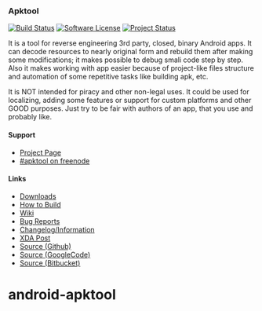 ### Apktool

[![Build Status](https://travis-ci.org/iBotPeaches/Apktool.svg?branch=master)](https://travis-ci.org/iBotPeaches/Apktool)
[![Software License](https://img.shields.io/badge/license-Apache%202.0-brightgreen.svg)](https://github.com/iBotPeaches/Apktool/blob/master/brut.apktool/LICENSE)
[![Project Status](http://stillmaintained.com/iBotPeaches/Apktool.png)](http://stillmaintained.com/iBotPeaches/Apktool)

It is a tool for reverse engineering 3rd party, closed, binary Android apps. It can decode resources to nearly original form and rebuild them after making some modifications; it makes possible to debug smali code step by step. Also it makes working with app easier because of project-like files structure and automation of some repetitive tasks like building apk, etc.

It is NOT intended for piracy and other non-legal uses. It could be used for localizing, adding some features or support for custom platforms and other GOOD purposes. Just try to be fair with authors of an app, that you use and probably like.

#### Support
- [Project Page](http://code.google.com/p/android-apktool/)
- [#apktool on freenode](http://webchat.freenode.net/?channels=apktool)

#### Links
- [Downloads](https://code.google.com/p/android-apktool/wiki/DownloadInstructions)
- [How to Build](https://code.google.com/p/android-apktool/wiki/BuildApktool)
- [Wiki](http://code.google.com/p/android-apktool/w/list)
- [Bug Reports](http://code.google.com/p/android-apktool/issues/list)
- [Changelog/Information](http://code.google.com/p/android-apktool/wiki/Changelog)
- [XDA Post](http://forum.xda-developers.com/showthread.php?p=28366939)
- [Source (Github)](https://github.com/iBotPeaches/Apktool)
- [Source (GoogleCode)](http://code.google.com/p/android-apktool/source/list)
- [Source (Bitbucket)](https://bitbucket.org/iBotPeaches/apktool/)

# android-apktool
